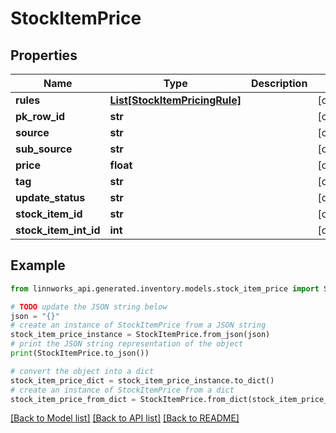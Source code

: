 # StockItemPrice


## Properties

Name | Type | Description | Notes
------------ | ------------- | ------------- | -------------
**rules** | [**List[StockItemPricingRule]**](StockItemPricingRule.md) |  | [optional] 
**pk_row_id** | **str** |  | [optional] 
**source** | **str** |  | [optional] 
**sub_source** | **str** |  | [optional] 
**price** | **float** |  | [optional] 
**tag** | **str** |  | [optional] 
**update_status** | **str** |  | [optional] 
**stock_item_id** | **str** |  | [optional] 
**stock_item_int_id** | **int** |  | [optional] 

## Example

```python
from linnworks_api.generated.inventory.models.stock_item_price import StockItemPrice

# TODO update the JSON string below
json = "{}"
# create an instance of StockItemPrice from a JSON string
stock_item_price_instance = StockItemPrice.from_json(json)
# print the JSON string representation of the object
print(StockItemPrice.to_json())

# convert the object into a dict
stock_item_price_dict = stock_item_price_instance.to_dict()
# create an instance of StockItemPrice from a dict
stock_item_price_from_dict = StockItemPrice.from_dict(stock_item_price_dict)
```
[[Back to Model list]](../README.md#documentation-for-models) [[Back to API list]](../README.md#documentation-for-api-endpoints) [[Back to README]](../README.md)


